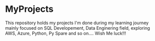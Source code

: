 # MyProjects
This repository holds my projects I'm done during my learning journey mainly focused on SQL Developement, Data Enginering field, exploring AWS, Azure, Python, Py Spare and so on.... Wish Me luck!!!
